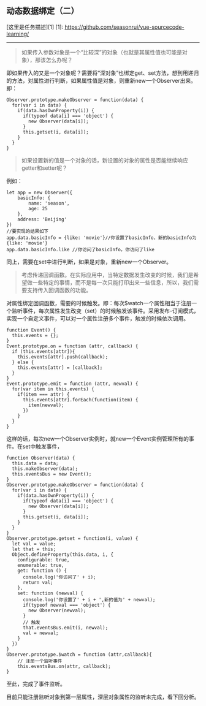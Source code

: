 ## 动态数据绑定（二）
[这里是任务描述][1]
  [1]: https://github.com/seasonrui/vue-sourcecode-learning/
***

> 如果传入参数对象是一个“比较深”的对象（也就是其属性值也可能是对象），那该怎么办呢？

即如果传入的又是一个对象呢？需要将“深对象”也绑定get、set方法，想到用递归的方法，对属性进行判断，如果属性值是对象，则重新new一个Observer出来。即：

    Observer.prototype.makeObserver = function(data) {
      for(var i in data) {
        if(data.hasOwnProperty(i)) {
          if(typeof data[i] === 'object') {
            new Observer(data[i]);
          }
          this.getset(i, data[i]);
        }
      }
    }

> 如果设置新的值是一个对象的话，新设置的对象的属性是否能继续响应getter和setter呢？

例如：

    let app = new Observer({
        basicInfo: {
            name: 'season',
            age: 25
        },
        address: 'Beijing'
    })
    //要实现的结果如下
    app.data.basicInfo = {like: 'movie'}//你设置了basicInfo，新的basicInfo为{like: 'movie'}
    app.data.basicInfo.like //你访问了basicInfo，你访问了like

同上，需要在set中进行判断，如果是对象，重新new一个Observer。

> 考虑传递回调函数。在实际应用中，当特定数据发生改变的时候，我们是希望做一些特定的事情，而不是每一次只能打印出来一些信息，所以，我们需要支持传入回调函数的功能。

对属性绑定回调函数，需要的时候触发。即：每次$watch一个属性相当于注册一个监听事件，每次属性发生改变（set）的时候触发该事件。采用发布-订阅模式，实现一个自定义事件，可以对一个属性注册多个事件，触发的时候依次调用。

    function Event() {
      this.events = {};
    }
    Event.prototype.on = function (attr, callback) {
      if (this.events[attr]){
        this.events[attr].push(callback);
      } else {
        this.events[attr] = [callback];
      }
    }
    Event.prototype.emit = function (attr, newval) {
      for(var item in this.events) {
        if(item === attr) {
          this.events[attr].forEach(function(item) {
            item(newval);
          })
        }
      }
    }
    
这样的话，每次new一个Observer实例时，就new一个Event实例管理所有的事件。在set中触发事件，

    function Observer(data) {
      this.data = data;
      this.makeObserver(data);
      this.eventsBus = new Event();
    }
    Observer.prototype.makeObserver = function(data) {
      for(var i in data) {
        if(data.hasOwnProperty(i)) {
          if(typeof data[i] === 'object') {
            new Observer(data[i]);
          }
          this.getset(i, data[i]);
        }
      }
    }
    Observer.prototype.getset = function(i, value) {
      let val = value;
      let that = this;
      Object.defineProperty(this.data, i, {
        configurable: true,
        enumerable: true,
        get: function () {
          console.log('你访问了' + i);
          return val;
        },
        set: function (newval) {
          console.log('你设置了' + i + ',新的值为' + newval);
          if(typeof newval === 'object') {
            new Observer(newval);
          }
          // 触发
          that.eventsBus.emit(i, newval);
          val = newval;
        }
      })
    }
    Observer.prototype.$watch = function (attr,callback){
        // 注册一个监听事件
        this.eventsBus.on(attr, callback);
    }
至此，完成了事件监听。

目前只能注册监听对象到第一层属性，深层对象属性的监听未完成，看下回分析。

